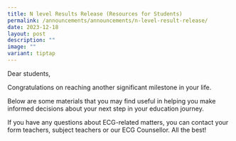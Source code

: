 ```yaml
---
title: N level Results Release (Resources for Students)
permalink: /announcements/announcements/n-level-result-release/
date: 2023-12-18
layout: post
description: ""
image: ""
variant: tiptap
---
```

<p>Dear students, </p><p>Congratulations on reaching another significant milestone in your life. </p><p>Below are some materials that you may find useful in helping you make informed decisions about your next step in your education journey. </p><p></p><p>If you have any questions about ECG-related matters, you can contact your form teachers, subject teachers or our ECG Counsellor. All the best!</p><p></p>